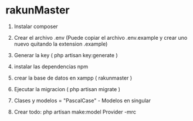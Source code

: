 # rakunMaster

1) Instalar composer
2) Crear el archivo .env (Puede copiar el archivo .env.example y crear uno nuevo quitando la extension .example)
3) Generar la key ( php artisan key:generate )
4) instalar las dependencias npm
5) crear la base de datos en xampp ( rakunmaster )
6) Ejecutar la migracion ( php artisan migrate )


1) Clases y modelos = "PascalCase" - Modelos en singular
2) Crear todo: php artisan make:model Provider -mrc
